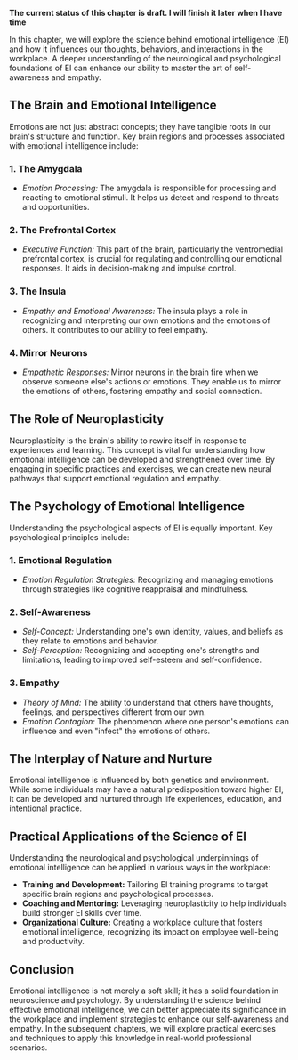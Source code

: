 **The current status of this chapter is draft. I will finish it later when I have time**

In this chapter, we will explore the science behind emotional intelligence (EI) and how it influences our thoughts, behaviors, and interactions in the workplace. A deeper understanding of the neurological and psychological foundations of EI can enhance our ability to master the art of self-awareness and empathy.

The Brain and Emotional Intelligence
------------------------------------

Emotions are not just abstract concepts; they have tangible roots in our brain's structure and function. Key brain regions and processes associated with emotional intelligence include:

### 1. **The Amygdala**

* *Emotion Processing:* The amygdala is responsible for processing and reacting to emotional stimuli. It helps us detect and respond to threats and opportunities.

### 2. **The Prefrontal Cortex**

* *Executive Function:* This part of the brain, particularly the ventromedial prefrontal cortex, is crucial for regulating and controlling our emotional responses. It aids in decision-making and impulse control.

### 3. **The Insula**

* *Empathy and Emotional Awareness:* The insula plays a role in recognizing and interpreting our own emotions and the emotions of others. It contributes to our ability to feel empathy.

### 4. **Mirror Neurons**

* *Empathetic Responses:* Mirror neurons in the brain fire when we observe someone else's actions or emotions. They enable us to mirror the emotions of others, fostering empathy and social connection.

The Role of Neuroplasticity
---------------------------

Neuroplasticity is the brain's ability to rewire itself in response to experiences and learning. This concept is vital for understanding how emotional intelligence can be developed and strengthened over time. By engaging in specific practices and exercises, we can create new neural pathways that support emotional regulation and empathy.

The Psychology of Emotional Intelligence
----------------------------------------

Understanding the psychological aspects of EI is equally important. Key psychological principles include:

### 1. **Emotional Regulation**

* *Emotion Regulation Strategies:* Recognizing and managing emotions through strategies like cognitive reappraisal and mindfulness.

### 2. **Self-Awareness**

* *Self-Concept:* Understanding one's own identity, values, and beliefs as they relate to emotions and behavior.
* *Self-Perception:* Recognizing and accepting one's strengths and limitations, leading to improved self-esteem and self-confidence.

### 3. **Empathy**

* *Theory of Mind:* The ability to understand that others have thoughts, feelings, and perspectives different from our own.
* *Emotion Contagion:* The phenomenon where one person's emotions can influence and even "infect" the emotions of others.

The Interplay of Nature and Nurture
-----------------------------------

Emotional intelligence is influenced by both genetics and environment. While some individuals may have a natural predisposition toward higher EI, it can be developed and nurtured through life experiences, education, and intentional practice.

Practical Applications of the Science of EI
-------------------------------------------

Understanding the neurological and psychological underpinnings of emotional intelligence can be applied in various ways in the workplace:

* **Training and Development:** Tailoring EI training programs to target specific brain regions and psychological processes.
* **Coaching and Mentoring:** Leveraging neuroplasticity to help individuals build stronger EI skills over time.
* **Organizational Culture:** Creating a workplace culture that fosters emotional intelligence, recognizing its impact on employee well-being and productivity.

Conclusion
----------

Emotional intelligence is not merely a soft skill; it has a solid foundation in neuroscience and psychology. By understanding the science behind effective emotional intelligence, we can better appreciate its significance in the workplace and implement strategies to enhance our self-awareness and empathy. In the subsequent chapters, we will explore practical exercises and techniques to apply this knowledge in real-world professional scenarios.
